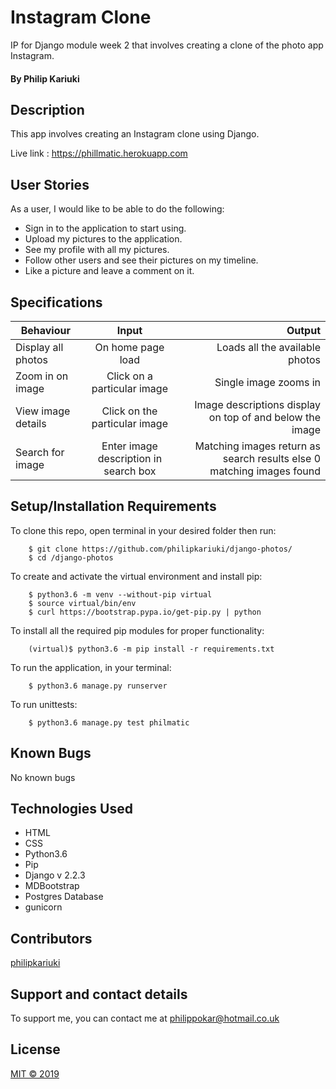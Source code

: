 # Instagram Clone
IP for Django module week 2 that involves creating a clone of the photo app Instagram.

#### By **Philip Kariuki**


## Description
This app involves creating an Instagram clone using Django.

Live link : https://phillmatic.herokuapp.com

## User Stories
As a user, I would like to be able to do the following:
* Sign in to the application to start using.
* Upload my pictures to the application.
* See my profile with all my pictures.
* Follow other users and see their pictures on my timeline.
* Like a picture and leave a comment on it.

## Specifications
| Behaviour | Input | Output |
| --------------- | :----------:| --------: |
| Display all photos | On home page load | Loads all the available photos |
| Zoom in on image | Click on a particular image | Single image zooms in |
| View image details | Click on the particular image | Image descriptions display on top of and below the image |
| Search for image | Enter image description in search box | Matching images return as search results else 0 matching images found |


## Setup/Installation Requirements
To clone this repo, open terminal in your desired folder then run:

        $ git clone https://github.com/philipkariuki/django-photos/
        $ cd /django-photos

To create and activate the virtual environment and install pip:

        $ python3.6 -m venv --without-pip virtual
        $ source virtual/bin/env
        $ curl https://bootstrap.pypa.io/get-pip.py | python


To install all the required pip modules for proper functionality:

        (virtual)$ python3.6 -m pip install -r requirements.txt

To run the application, in your terminal:

        $ python3.6 manage.py runserver
        
To run unittests:

        $ python3.6 manage.py test philmatic

## Known Bugs

No known bugs

## Technologies Used

* HTML
* CSS
* Python3.6
* Pip
* Django v 2.2.3
* MDBootstrap
* Postgres Database
* gunicorn


## Contributors
<a href="https://github.com/philipkariuki">philipkariuki</a>

## Support and contact details
To support me, you can contact me at <a href="https://www.gmail.com">philippokar@hotmail.co.uk</a>

## License
[MIT © 2019](https://github.com/philipkariuki/instagram-clone/blob/master/LICENSE)

